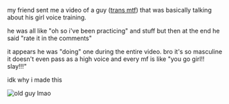 my friend sent me a video of a guy ([trans mtf](https://www.urbandictionary.com/define.php?term=mtf)) that was basically talking about his girl voice training.

he was all like "oh so i've been practicing" and stuff but then at the end he said "rate it in the comments"

it appears he was "doing" one during the entire video. bro it's so masculine it doesn't even pass as a high voice and every mf is like "you go girl!! slay!!!"

idk why i made this

![old guy lmao](https://c.tenor.com/unisCg9ZWcgAAAAd/femboy-trans.gif)
